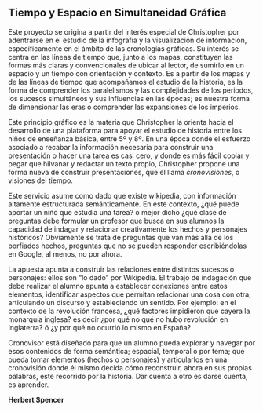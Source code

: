 ## Tiempo y Espacio en Simultaneidad Gráfica

Este proyecto se origina a partir del interés especial de Christopher por adentrarse en el estudio de la infografía y la visualización de información, específicamente en el ámbito de las cronologías gráficas. Su interés se centra en las líneas de tiempo que, junto a los mapas, constituyen las formas más claras y convencionales de ubicar al lector, de sumirlo en un espacio y un tiempo con orientación y contexto. Es a partir de los mapas y de las líneas de tiempo que acompañamos el estudio de la historia, es la forma de comprender los paralelismos y las complejidades de los periodos, los sucesos simultáneos y sus influencias en las épocas; es nuestra forma de dimensionar las eras o comprender las expansiones de los imperios. 

Este principio gráfico es la materia que Christopher la orienta hacia el desarrollo de una plataforma para apoyar el estudio de historia entre los niños de enseñanza básica, entre 5º y 8º. En una época donde el esfuerzo asociado a recabar la información necesaria para construir una presentación o hacer una tarea es casi cero, y donde es más fácil copiar y pegar que hilvanar y redactar un texto propio, Christopher propone una forma nueva de construir presentaciones, que él llama *cronovisiones*, o visiones del tiempo.

Este servicio asume como dado que existe wikipedia, con información altamente estructurada semánticamente. En este contexto, ¿qué puede aportar un niño que estudia una tarea? o mejor dicho ¿qué clase de preguntas debe formular un profesor que busca en sus alumnos la capacidad de indagar y relacionar creativamente los hechos y personajes históricos? Obviamente se trata de preguntas que van más allá de los porfiados hechos, preguntas que no se pueden responder escribiéndolas en Google, al menos, no por ahora.

La apuesta apunta a construir las relaciones entre distintos sucesos o personajes: ellos son “lo dado” por Wikipedia. El trabajo de indagación que debe realizar el alumno apunta a establecer conexiones entre estos elementos, identificar aspectos que permitan relacionar una cosa con otra, articulando un discurso y estableciendo un sentido. Por ejemplo: en el contexto de la revolución francesa, ¿qué factores impidieron que cayera la monarquía inglesa? es decir ¿por qué no qué no hubo  revolución en Inglaterra? ó ¿y por qué no ocurrió lo mismo en España? 

Cronovisor está diseñado para que un alumno pueda explorar y navegar por esos contenidos de forma semántica;  espacial, temporal o por tema; que pueda tomar elementos (hechos o personajes) y articularlos en una cronovisión donde él mismo decida cómo reconstruir, ahora en sus propias palabras, este recorrido por la historia. Dar cuenta a otro es darse cuenta, es aprender. 

**Herbert Spencer**